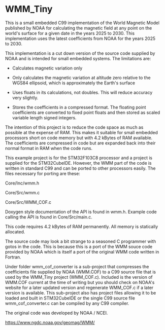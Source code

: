 # WMM_Tiny

This is a small embedded C99 implementation of the World Magnetic Model published by NOAA for calculating the magnetic field at any point on the world's surface for a given date in the years 2025 to 2030. This implementation uses the latest coefficients from NOAA for the years 2025 to 2030.

This implementation is a cut down version of the source code supplied by NOAA and is intended for small embedded systems. The limitations are:

- Calculates magnetic variation only

- Only calculates the magnetic variation at altitude zero relative to the WGS84 ellipsoid, which is approximately the Earth's surface

- Uses floats in its calculations, not doubles. This will reduce accuracy very slightly.

- Stores the coefficients in a compressed format. The floating point coefficients are converted to fixed point floats and then stored as scaled variable length signed integers.

The intention of this project is to reduce the code space as much as possible at the expense of RAM. This makes it suitable for small embedded processors short on code memory but with 4.2 kBytes of RAM available. The coefficients are compressed in code but are expanded back into their normal format in RAM when the code runs.

This example project is for the STM32F103C8 processor and a project is supplied for the STM32CubeIDE. However, the WMM part of the code is written in standard C99 and can be ported to other processors easily. The files necessary for porting are these:

Core/Inc/wmm.h

Core/Src/wmm.c

Core/Src/WMM_COF.c

Doxygen style documentation of the API is found in wmm.h. Example code calling the API is found in Core/Src/main.c.

This code requires 4.2 kBytes of RAM permanently. All memory is statically allocated.

The source code may look a bit strange to a seasoned C programmer with gotos in the code. This is because this is a port of the WMM souce code provided by NOAA which is itself a port of the original WMM code written in Fortran.

Under folder wmm_cof_converter is a sub-project that compresses the coefficients file supplied by NOAA (WMM.COF) to a C99 source file that is used by the WMM_Tiny project (WMM_COF.c). Included is the version of WMM.COF current at the time of writing but you should check on NOAA's website for a later updated version and regenerate WMM_COF.c if a later version is available. This sub-project also has project files allowing it to be loaded and built in STM32CubeIDE or the single C99 source file wmm_cof_converter.c can be compiled by any C99 compiler.

The original code was developed by NOAA / NCEI.

https://www.ngdc.noaa.gov/geomag/WMM/



